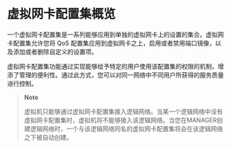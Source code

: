 # 虚拟网卡配置集概览

一个虚拟网卡配置集是一系列能够应用到单独的虚拟网卡上的设置的集合。虚拟网卡配置集允许您将
QoS
配置集应用到虚拟网卡之上，启用或者禁用端口镜像，以及添加或者删除自定义的设置项。

虚拟网卡配置集功能通过实现能够给予特定的用户使用该配置集的权限的机制，增添了管理的便利性。通过此方式，您可以对同一网络中不同用户所获得的服务质量进行控制。

> **Note**
>
> 虚拟机只能够通过虚拟网卡配置集接入逻辑网络。当某一个逻辑网络中没有虚拟网卡配置集时，虚拟机将不能够接入该逻辑网络。当您在MANAGER创建逻辑网络时，一个与该逻辑网络同名的虚拟网卡配置集将会在该逻辑网络之下被自动创建。
